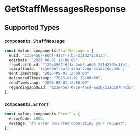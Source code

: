 # GetStaffMessagesResponse


## Supported Types

### `components.StaffMessage`

```typescript
const value: components.StaffMessage = {
  uuid: "123e4567-e0bf-422f-acbc-231d272c813b",
  editDate: "2025-08-01 12:00:00",
  fromStaffUuid: "123e4567-6f9a-4ebf-a6d6-231d2369c11b",
  toStaffUuid: "123e4567-9af2-450a-9208-231d276ac85b",
  sentTimestamp: "2025-08-01 12:00:00",
  deliveredTimestamp: "2025-08-01 12:00:00",
  readTimestamp: "2025-08-01 12:00:00",
  regardingJobUuid: "123e4567-075b-4ec4-aa2b-231d207d4c5b",
};
```

### `components.ErrorT`

```typescript
const value: components.ErrorT = {
  errorCode: 1000,
  message: "An error occurred completing your request",
};
```

